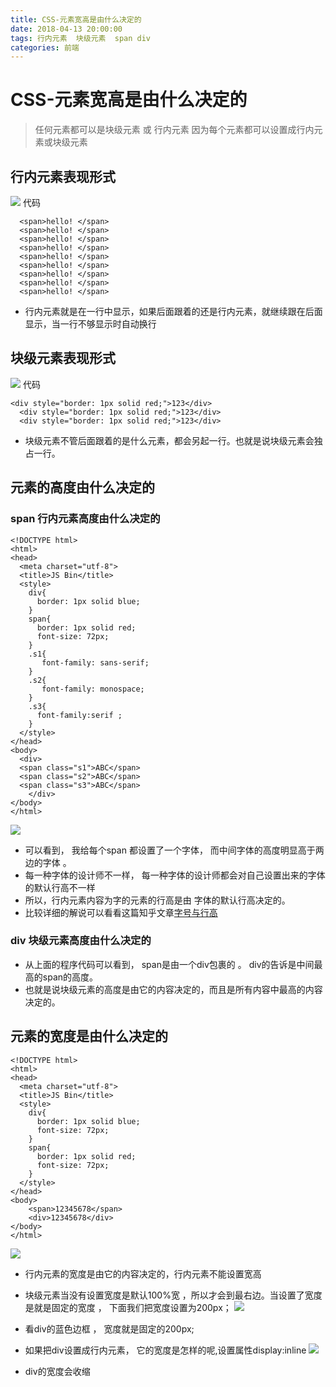```yaml
---
title: CSS-元素宽高是由什么决定的
date: 2018-04-13 20:00:00
tags: 行内元素  块级元素  span div
categories: 前端
---
```


# CSS-元素宽高是由什么决定的

>  任何元素都可以是块级元素 或 行内元素
>  因为每个元素都可以设置成行内元素或块级元素   


## 行内元素表现形式
![](https://ws1.sinaimg.cn/large/006WOZytgy1fqb3v2gjhvj309e01eq2q.jpg)
代码 
```
  <span>hello! </span>
  <span>hello! </span>
  <span>hello! </span>
  <span>hello! </span>
  <span>hello! </span>
  <span>hello! </span>
  <span>hello! </span>
  <span>hello! </span>
  <span>hello! </span>
```

- 行内元素就是在一行中显示，如果后面跟着的还是行内元素，就继续跟在后面显示，当一行不够显示时自动换行

## 块级元素表现形式
![](https://ws1.sinaimg.cn/large/006WOZytgy1fqb423gjnaj309u02igld.jpg)
代码
```
<div style="border: 1px solid red;">123</div>
  <div style="border: 1px solid red;">123</div>
  <div style="border: 1px solid red;">123</div>
```

- 块级元素不管后面跟着的是什么元素，都会另起一行。也就是说块级元素会独占一行。
##  元素的高度由什么决定的
### span 行内元素高度由什么决定的
```
<!DOCTYPE html>
<html>
<head>
  <meta charset="utf-8">
  <title>JS Bin</title>
  <style>
    div{
      border: 1px solid blue;
    }
    span{
      border: 1px solid red;
      font-size: 72px;
    }
    .s1{
       font-family: sans-serif;  
    }
    .s2{
       font-family: monospace;
    }
    .s3{
      font-family:serif ;
    }
  </style>
</head>
<body>
  <div>
  <span class="s1">ABC</span>
  <span class="s2">ABC</span>
  <span class="s3">ABC</span>
    </div>
</body>
</html>
```
![](https://ws1.sinaimg.cn/large/006WOZytgy1fqb4g6bbdmj30fr02yt8r.jpg)

- 可以看到， 我给每个span 都设置了一个字体， 而中间字体的高度明显高于两边的字体 。
- 每一种字体的设计师不一样， 每一种字体的设计师都会对自己设置出来的字体的默认行高不一样
- 所以，行内元素内容为字的元素的行高是由 字体的默认行高决定的。  
- 比较详细的解说可以看看这篇知乎文章[字号与行高](https://zhuanlan.zhihu.com/p/27381252)

### div 块级元素高度由什么决定的
- 从上面的程序代码可以看到， span是由一个div包裹的 。 div的告诉是中间最高的span的高度。
- 也就是说块级元素的高度是由它的内容决定的，而且是所有内容中最高的内容决定的。

## 元素的宽度是由什么决定的
```
<!DOCTYPE html>
<html>
<head>
  <meta charset="utf-8">
  <title>JS Bin</title>
  <style>
    div{
      border: 1px solid blue;
      font-size: 72px;
    }
    span{
      border: 1px solid red;
      font-size: 72px;
    }
  </style>
</head>
<body>
    <span>12345678</span>
    <div>12345678</div>
</body>
</html>
```
![](https://ws1.sinaimg.cn/large/006WOZytgy1fqb50ogjyyj30g805jwep.jpg)

- 行内元素的宽度是由它的内容决定的，行内元素不能设置宽高
- 块级元素当没有设置宽度是默认100%宽 ，所以才会到最右边。当设置了宽度是就是固定的宽度 ， 下面我们把宽度设置为200px；
![](https://ws1.sinaimg.cn/large/006WOZytgy1fqb5600a8aj30fc04q3yp.jpg)

- 看div的蓝色边框 ， 宽度就是固定的200px;
- 如果把div设置成行内元素，  它的宽度是怎样的呢,设置属性display:inline
![](https://ws1.sinaimg.cn/large/006WOZytgy1fqb5itt1v9j30fu04vdg0.jpg)

-  div的宽度会收缩